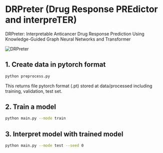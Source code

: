 # DRPreter (Drug Response PREdictor and interpreTER)
DRPreter: Interpretable Anticancer Drug Response Prediction Using Knowledge-Guided Graph Neural Networks and Transformer

![DRPreter](https://user-images.githubusercontent.com/68269057/198502117-785291dd-af73-40d3-8fed-0e8881404119.png)

## 1. Create data in pytorch format
```sh
python preprocess.py
```


This returns file pytorch format (.pt) stored at data/processed including training, validation, test set.

## 2. Train a model
```sh
python main.py --mode train
```


## 3. Interpret model with trained model
```sh
python main.py --mode test --seed 0
```
